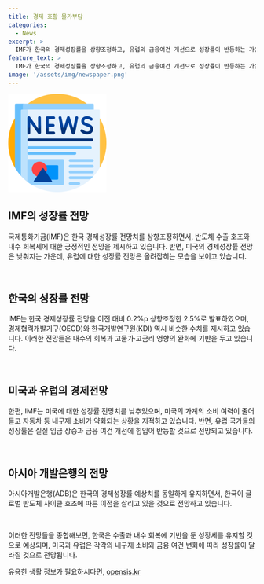 ```yaml
---
title: 경제 호황 물가부담
categories:
  - News
excerpt: >
  IMF가 한국의 경제성장률을 상향조정하고, 유럽의 금융여건 개선으로 성장률이 반등하는 가운데, 미국은 취업자수 감소에 따른 경제성장률 하향조정을 발표했다. 한국은 반도체 수출 호조와 내수 회복세로 긍정적 전망을 보이며 수출 전략의 변화가 예상된다. IMF, OECD, KDI 등의 보고서는 내수 회복 및 고물가·고금리 영향에 따른 한국 경제의 성장 전망을 긍정적으로 평가하고 있다. 미국은 소비 약화와 임금상승세 둔화로 인해 경제 성장률이 낮아지고, 유럽은 실질 임금 상승과 금융 여건 개선에 따른 성장률 전망을 개선했다. ADB는 한국이 전반적인 경제전망에서 긍정적인 위치에 있을 것으로 예상하고 있다.
feature_text: >
  IMF가 한국의 경제성장률을 상향조정하고, 유럽의 금융여건 개선으로 성장률이 반등하는 가운데, 미국은 취업자수 감소에 따른 경제성장률 하향조정을 발표했다. 한국은 반도체 수출 호조와 내수 회복세로 긍정적 전망을 보이며 수출 전략의 변화가 예상된다. IMF, OECD, KDI 등의 보고서는 내수 회복 및 고물가·고금리 영향에 따른 한국 경제의 성장 전망을 긍정적으로 평가하고 있다. 미국은 소비 약화와 임금상승세 둔화로 인해 경제 성장률이 낮아지고, 유럽은 실질 임금 상승과 금융 여건 개선에 따른 성장률 전망을 개선했다. ADB는 한국이 전반적인 경제전망에서 긍정적인 위치에 있을 것으로 예상하고 있다.
image: '/assets/img/newspaper.png'
---
```


<p><img src="/assets/img/newspaper.png" alt="kimp 속보" /></p>

<h2 data-ke-size="size26">IMF의 성장률 전망</h2>

<p>국제통화기금(IMF)은 한국 경제성장률 전망치를 상향조정하면서, 반도체 수출 호조와 내수 회복세에 대한 긍정적인 전망을 제시하고 있습니다. 반면, 미국의 경제성장률 전망은 낮춰지는 가운데, 유럽에 대한 성장률 전망은 올려잡히는 모습을 보이고 있습니다.</p>

<p data-ke-size="size16">&nbsp;</p>

<h2 data-ke-size="size26">한국의 성장률 전망</h2>

<p>IMF는 한국 경제성장률 전망을 이전 대비 0.2%p 상향조정한 2.5%로 발표하였으며, 경제협력개발기구(OECD)와 한국개발연구원(KDI) 역시 비슷한 수치를 제시하고 있습니다. 이러한 전망들은 내수의 회복과 고물가·고금리 영향의 완화에 기반을 두고 있습니다.</p>

<p data-ke-size="size16">&nbsp;</p>

<h2 data-ke-size="size26">미국과 유럽의 경제전망</h2>

<p>한편, IMF는 미국에 대한 성장률 전망치를 낮추었으며, 미국의 가계의 소비 여력이 줄어들고 자동차 등 내구재 소비가 약화되는 상황을 지적하고 있습니다. 반면, 유럽 국가들의 성장률은 실질 임금 상승과 금융 여건 개선에 힘입어 반등할 것으로 전망되고 있습니다.</p>

<p data-ke-size="size16">&nbsp;</p>

<h2 data-ke-size="size26">아시아 개발은행의 전망</h2>

<p>아시아개발은행(ADB)은 한국의 경제성장률 예상치를 동일하게 유지하면서, 한국이 글로벌 반도체 사이클 호조에 따른 이점을 살리고 있을 것으로 전망하고 있습니다.</p>

<p data-ke-size="size16">&nbsp;</p>

<p>이러한 전망들을 종합해보면, 한국은 수출과 내수 회복에 기반을 둔 성장세를 유지할 것으로 예상되며, 미국과 유럽은 각각의 내구재 소비와 금융 여건 변화에 따라 성장률이 달라질 것으로 전망됩니다.</p>
유용한 생활 정보가 필요하시다면, <a href="https://opensis.kr" rel="dofollow">opensis.kr</a>


